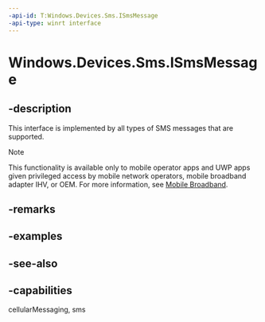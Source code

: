 ```yaml
---
-api-id: T:Windows.Devices.Sms.ISmsMessage
-api-type: winrt interface
---
```


<!-- Interface syntax.
public interface ISmsMessage : 
-->

# Windows.Devices.Sms.ISmsMessage

## -description
This interface is implemented by all types of SMS messages that are supported.

> [!NOTE]
> This functionality is available only to mobile operator apps and UWP apps given privileged access by mobile network operators, mobile broadband adapter IHV, or OEM. For more information, see [Mobile Broadband](/windows-hardware/drivers/mobilebroadband/index).

## -remarks

## -examples

## -see-also


## -capabilities
cellularMessaging, sms
